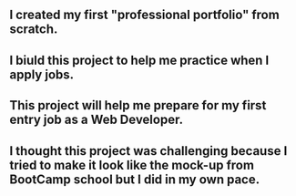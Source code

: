 <My Portfolio>

## I created my first "professional portfolio" from scratch.
## I biuld this project to help me practice when I apply jobs.
## This project will help me prepare for my first entry job as a Web Developer.
## I thought this project was challenging because I tried to make it look like the mock-up from BootCamp school but I did in my own pace.

